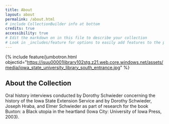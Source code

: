 ```yaml
---
title: About
layout: about
permalink: /about.html
# include CollectionBuilder info at bottom
credits: true
accessibility: true
# Edit the markdown on in this file to describe your collection
# Look in _includes/feature for options to easily add features to the page
---
```


{% include feature/jumbotron.html objectid="https://isuu00001library102stg.z21.web.core.windows.net/assets/media/iowa_state_university_library_south_entrance.jpg" %} 

## About the Collection

Oral history interviews conducted by Dorothy Schwieder concerning the history of the Iowa State Extension Service and by Dorothy Schwieder, Joseph Hraba, and Elmer Schwieder as part of research for the book Buxton: a Black utopia in the heartland (Iowa City: University of Iowa Press, 2003).